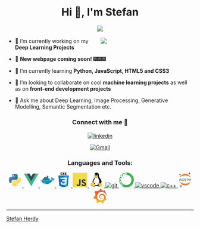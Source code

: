 
<!--
**stefanherdy/stefanherdy** is a ✨ _special_ ✨ repository because its `README.md` (this file) appears on your GitHub profile.

Here are some ideas to get you started:

- 🔭 I’m currently working on ...
- 🌱 I’m currently learning ...
- 👯 I’m looking to collaborate on ...
- 🤔 I’m looking for help with ...
- 💬 Ask me about ...
- 📫 How to reach me: ...
- 😄 Pronouns: ...
- ⚡ Fun fact: ...
-->
<h1 align="center">Hi 👋, I'm Stefan </h1>
<!-- <h3 align="center">A passionate Python and Front-End developer from Austria </h3> -->

<p align="center">
  <a href="https://github.com/DenverCoder1/readme-typing-svg"><img src="https://readme-typing-svg.herokuapp.com?font=Time+New+Roman&color=%23C8BE25&size=25&center=true&vCenter=true&width=600&height=100&lines=Software+Engineer;Data+Scientist;Machine+Learning+Engineer;Front+End+Developer;Passionate+Software+Developer;Always+learning+new+things"></a>
</p>

<picture> <img align="right" src="https://github.com/7oSkaaa/7oSkaaa/blob/main/Images/Right_Side.gif?raw=true" width = 250px></picture>

- 🔭 I’m currently working on my **Deep Learning Projects**

- 🚀 **New webpage coming soon!** 🎆🎆🎆

- 🌱 I’m currently learning **Python, JavaScript, HTML5 and CSS3**

- 👯 I’m looking to collaborate on cool **machine learning projects** as well as on **front-end development projects**


- 💬 Ask me about Deep Learning, Image Processing, Generative Modelling, Semantic Segmentation etc.


<h3 align="center">Connect with me 🤝 </h3>
<div align="center">
<p align="center">
  <a href="https://www.linkedin.com/in/stefanherdy/" target="blank">
     <img align="center" src="https://user-images.githubusercontent.com/88904952/234979284-68c11d7f-1acc-4f0c-ac78-044e1037d7b0.png" alt="linkedin" height="50" width="50" />
  </a>


  [<img src="https://seeklogo.com/images/G/gmail-new-2020-logo-32DBE11BB4-seeklogo.com.png" alt="Gmail"  height="50" width="50">](mailto:stefan.herdy@uni-graz.at)


</p>
</div>

<h3 align="center">Languages and Tools:</h3>

<p align="center">
  <a href="https://www.python.org" target="_blank"> 
    <img src="https://raw.githubusercontent.com/devicons/devicon/master/icons/python/python-original.svg" alt="python" width="40" height="40"/> 
  </a>  
  <a href="https://www.vuejs.org" target="_blank"> 
    <img src="https://raw.githubusercontent.com/devicons/devicon/master/icons/vuejs/vuejs-original.svg" alt="vue" width="40" height="40"/> 
  </a>  
  <a href="https://www.docker.com" target="_blank"> 
    <img src="https://raw.githubusercontent.com/devicons/devicon/master/icons/docker/docker-original.svg" alt="docker" width="40" height="40"/> 
  </a>  
  <a href="https://www.w3schools.com/css/" target="_blank"> 
    <img src="https://raw.githubusercontent.com/devicons/devicon/master/icons/css3/css3-original-wordmark.svg" alt="css3" width="40" height="40"/> 
  </a>
  <a href="https://developer.mozilla.org/en-US/docs/Web/JavaScript" target="_blank"> 
    <img src="https://raw.githubusercontent.com/devicons/devicon/master/icons/javascript/javascript-original.svg" alt="javascript" width="40" height="40"/> 
  </a> 
  <a href="https://www.linux.org/" target="_blank"> 
    <img src="https://raw.githubusercontent.com/devicons/devicon/master/icons/linux/linux-original.svg" alt="linux" width="40" height="40"/> 
  </a> 
  <a href="https://git-scm.com/" target="_blank"> 
    <img src="https://www.vectorlogo.zone/logos/git-scm/git-scm-icon.svg" alt="git" width="40" height="40"/> 
  </a>
  <a href="https://www.anaconda.com/" target="_blank"> 
    <img src="https://raw.githubusercontent.com/devicons/devicon/master/icons/anaconda/anaconda-original.svg" alt="anaconda" width="40" height="40"/> 
  </a> 
  <a href="https://www.code.visualstudio.com/" target="_blank"> 
    <img src="https://img.icons8.com/fluent/48/000000/visual-studio-code-2019.png" alt="vscode" width="40" height="40"/> 
  </a> 
  <a href="https://www.cplusplus.com/" target="_blank"> 
    <img src="https://img.icons8.com/color/48/000000/c-plus-plus-logo.png" alt="c++" width="40" height="40"/> 
  </a> 
  <a href="https://www.jupyter.org/" target="_blank"> 
    <img src="https://raw.githubusercontent.com/github/explore/80688e429a7d4ef2fca1e82350fe8e3517d3494d/topics/jupyter-notebook/jupyter-notebook.png" alt="jupyter" width="40" height="40"/> 
  </a> 
  <a href="https://www.grafana.com/" target="_blank"> 
    <img src="https://raw.githubusercontent.com/devicons/devicon/master/icons/grafana/grafana-original.svg" alt="jupyter" width="40" height="40"/> 
  </a>
</p>




------

[Stefan Herdy](https://github.com/stefanherdy)

